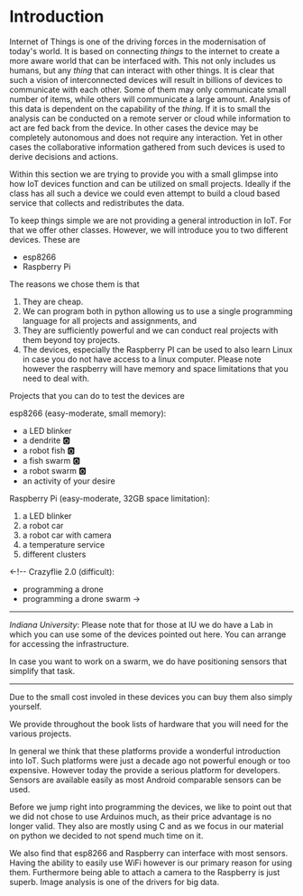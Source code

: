 Introduction
============

Internet of Things is one of the driving forces in the modernisation
of today's world. It is based on connecting *things* to the internet
to create a more aware world that can be interfaced with. This not
only includes us humans, but any *thing* that can interact with other
things.  It is clear that such a vision of interconnected devices will
result in billions of devices to communicate with each other. Some of
them may only communicate small number of items, while others will
communicate a large amount. Analysis of this data is dependent on the
capability of the *thing*. If it is to small the analysis can be
conducted on a remote server or cloud while information to act are fed
back from the device.  In other cases the device may be completely
autonomous and does not require any interaction. Yet in other cases
the collaborative information gathered from such devices is used to
derive decisions and actions.

Within this section we are trying to provide you with a small glimpse
into how IoT devices function and can be utilized on small projects.
Ideally if the class has all such a device we could even attempt to
build a cloud based service that collects and redistributes the data.

To keep things simple we are not providing a general introduction in
IoT. For that we offer other classes. However, we will introduce you to
two different devices. These are

* esp8266
* Raspberry Pi

The reasons we chose them is that

1.  They are cheap.
2.  We can program both in python allowing us to use a single
    programming language for all projects and assignments, and
3.  They are sufficiently powerful and we can conduct real projects with
    them beyond toy projects.
4.  The devices, especially the Raspberry PI can be used to also learn
    Linux in case you do not have access to a linux computer. Please
    note however the raspberry will have memory and space limitations
    that you need to deal with.

Projects that you can do to test the devices are

esp8266 (easy-moderate, small memory):

* a LED blinker
* a dendrite :o2:
* a robot fish :o2:
* a fish swarm :o2:
* a robot swarm :o2:
* an activity of your desire

Raspberry Pi (easy-moderate, 32GB space limitation):

1.  a LED blinker
2.  a robot car
3.  a robot car with camera
4.  a temperature service
5.  different clusters

<-!--
Crazyflie 2.0 (difficult):

* programming a drone
* programming a drone swarm
->

---

*Indiana University*: Please note that for those at IU we do have a
Lab in which you can use some of the devices pointed out here. You can
arrange for accessing the infrastructure.

In case you want to work on a swarm, we do have positioning sensors
that simplify that task.

---


Due to the small cost involed in these devices you can buy them
also simply yourself.

We provide throughout the book lists of hardware that you will need
for the various projects.


In general we think that these platforms provide a wonderful
introduction into IoT. Such platforms were
just a decade ago not powerful enough or too expensive. However today
the provide a serious platform for developers. Sensors are available
easily as most Android comparable sensors can be used.

Before we jump right into programming the devices, we like to point
out that we did not chose to use Arduinos much, as their price advantage is
no longer valid. They also are mostly using C and as we focus in our
material on python we decided to not spend much time on it.

We also find that esp8266 and Raspberry can interface
with most sensors. Having the ability to easily use WiFi however is
our primary reason for using them. Furthermore being able to attach a
camera to the Raspberry is just superb. Image analysis is one of
the drivers for big data.
